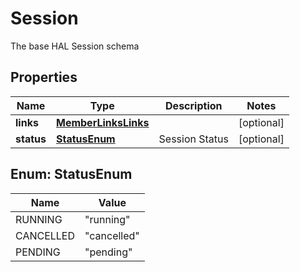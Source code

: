 

# Session

The base HAL Session schema

## Properties

| Name | Type | Description | Notes |
|------------ | ------------- | ------------- | -------------|
|**links** | [**MemberLinksLinks**](MemberLinksLinks.md) |  |  [optional] |
|**status** | [**StatusEnum**](#StatusEnum) | Session Status |  [optional] |



## Enum: StatusEnum

| Name | Value |
|---- | -----|
| RUNNING | &quot;running&quot; |
| CANCELLED | &quot;cancelled&quot; |
| PENDING | &quot;pending&quot; |



